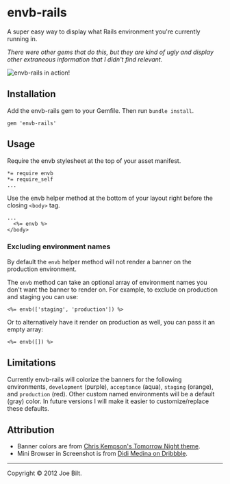 # envb-rails

A super easy way to display what Rails environment you're currently running in.

*There were other gems that do this, but they are kind of ugly and display other extraneous information that I didn't find relevant.*

![envb-rails in action!](https://github.com/joedynamite/envb-rails/raw/master/Screenshot.jpg)

## Installation

Add the envb-rails gem to your Gemfile. Then run `bundle install`.

    gem 'envb-rails'

## Usage

Require the envb stylesheet at the top of your asset manifest.

    *= require envb
    *= require_self
    ...

Use the envb helper method at the bottom of your layout right before the closing `<body>` tag.

    ...
      <%= envb %>
    </body>

### Excluding environment names

By default the `envb` helper method will not render a banner on the production environment.

The `envb` method can take an optional array of environment names you don't want the banner to render on. For example, to exclude on production and staging you can use:

    <%= envb(['staging', 'production']) %>

Or to alternatively have it render on production as well, you can pass it an empty array:

    <%= envb([]) %>

## Limitations

Currently envb-rails will colorize the banners for the following environments, `development` (purple), `acceptance` (aqua), `staging` (orange), and `production` (red). Other custom named environments will be a default (gray) color. In future versions I will make it easier to customize/replace these defaults.

## Attribution

- Banner colors are from [Chris Kempson's Tomorrow Night theme](https://github.com/chriskempson/tomorrow-theme).
- Mini Browser in Screenshot is from [Didi Medina on Dribbble](http://dribbble.com/shots/430263-FREE-PSD-Mini-Browser).

----

Copyright &copy; 2012 Joe Bilt.
